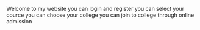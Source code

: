Welcome to my website
you can login and register
you can select your cource
you can choose your college
you can join to college through online admission
